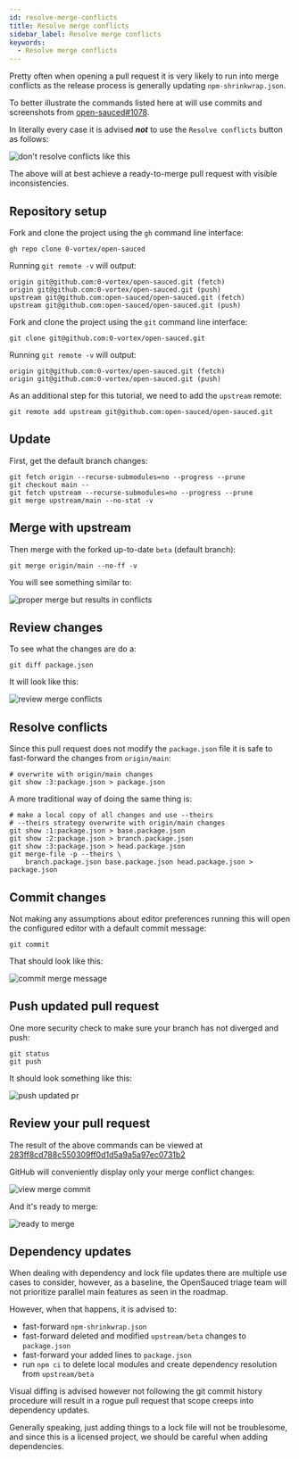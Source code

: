 ```yaml
---
id: resolve-merge-conflicts
title: Resolve merge conflicts
sidebar_label: Resolve merge conflicts
keywords:
  - Resolve merge conflicts
---
```


Pretty often when opening a pull request it is very likely to run into merge conflicts as the release process is generally updating `npm-shrinkwrap.json`.

To better illustrate the commands listed here at will use commits and screenshots from [open-sauced#1078](https://github.com/open-sauced/open-sauced/pull/1078).

In literally every case it is advised _**not**_ to use the `Resolve conflicts` button as follows:

![don't resolve conflicts like this](../../static/img/contributing-resolve-merge-conflicts-dont-do.png)

The above will at best achieve a ready-to-merge pull request with visible inconsistencies.

## Repository setup

Fork and clone the project using the `gh` command line interface:

```shell
gh repo clone 0-vortex/open-sauced
```

Running `git remote -v` will output:

```shell
origin git@github.com:0-vortex/open-sauced.git (fetch)
origin git@github.com:0-vortex/open-sauced.git (push)
upstream git@github.com:open-sauced/open-sauced.git (fetch)
upstream git@github.com:open-sauced/open-sauced.git (push)
```

Fork and clone the project using the `git` command line interface:

```shell
git clone git@github.com:0-vortex/open-sauced.git
```

Running `git remote -v` will output:

```shell
origin git@github.com:0-vortex/open-sauced.git (fetch)
origin git@github.com:0-vortex/open-sauced.git (push)
```

As an additional step for this tutorial, we need to add the `upstream` remote:

```shell
git remote add upstream git@github.com:open-sauced/open-sauced.git
```

## Update

First, get the default branch changes:


```shell
git fetch origin --recurse-submodules=no --progress --prune
git checkout main --
git fetch upstream --recurse-submodules=no --progress --prune
git merge upstream/main --no-stat -v
```

## Merge with upstream

Then merge with the forked up-to-date `beta` (default branch):


```shell
git merge origin/main --no-ff -v
```

You will see something similar to:

![proper merge but results in conflicts](../../static/img/contributing-resolve-merge-conflicts-merge-conflicts.png)

## Review changes

To see what the changes are do a:

```shell
git diff package.json
```

It will look like this:

![review merge conflicts](../../static/img/contributing-resolve-merge-conflicts-review-conflicts.png)

## Resolve conflicts

Since this pull request does not modify the `package.json` file it is safe to fast-forward the changes from `origin/main`:


```shell
# overwrite with origin/main changes
git show :3:package.json > package.json
```

A more traditional way of doing the same thing is:

```shell
# make a local copy of all changes and use --theirs
# --theirs strategy overwrite with origin/main changes
git show :1:package.json > base.package.json
git show :2:package.json > branch.package.json
git show :3:package.json > head.package.json
git merge-file -p --theirs \
    branch.package.json base.package.json head.package.json > package.json
```

## Commit changes

Not making any assumptions about editor preferences running this will open the configured editor with a default commit message:

```shell
git commit
```

That should look like this:

![commit merge message](../../static/img/contributing-resolve-merge-conflicts-commit-message.png)

## Push updated pull request

One more security check to make sure your branch has not diverged and push:

```shell
git status
git push
```

It should look something like this:

![push updated pr](../../static/img/contributing-resolve-merge-conflicts-merge-success.png)

## Review your pull request

The result of the above commands can be viewed at [283ff8cd788c550309ff0d1d5a9a5a97ec0731b2](https://github.com/open-sauced/open-sauced/pull/1078/commits/283ff8cd788c550309ff0d1d5a9a5a97ec0731b2)

GitHub will conveniently display only your merge conflict changes:

![view merge commit](../../static/img/contributing-resolve-merge-conflicts-view-merge-commit.png)

And it's ready to merge:

![ready to merge](../../static/img/contributing-resolve-merge-conflicts-ready-to-merge.png)

## Dependency updates

When dealing with dependency and lock file updates there are multiple use cases to consider, however, as a baseline, the OpenSauced triage team will not prioritize parallel main features as seen in the roadmap.

However, when that happens, it is advised to:
- fast-forward `npm-shrinkwrap.json` 
- fast-forward deleted and modified `upstream/beta` changes to `package.json` 
- fast-forward your added lines to `package.json`
- run `npm ci` to delete local modules and create dependency resolution from `upstream/beta`

Visual diffing is advised however not following the git commit history procedure will result in a rogue pull request that scope creeps into dependency updates.

Generally speaking, just adding things to a lock file will not be troublesome, and since this is a licensed project, we should be careful when adding dependencies.
